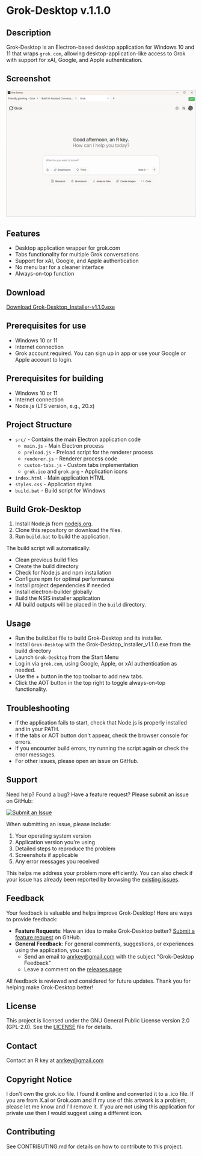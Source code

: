 # Grok-Desktop v.1.1.0

## Description
Grok-Desktop is an Electron-based desktop application for Windows 10 and 11 that wraps `grok.com`, allowing desktop-application-like access to Grok with support for xAI, Google, and Apple authentication.

## Screenshot
![Screenshot](screenshot.png)

## Features
- Desktop application wrapper for grok.com
- Tabs functionality for multiple Grok conversations
- Support for xAI, Google, and Apple authentication
- No menu bar for a cleaner interface
- Always-on-top function

## Download
[Download Grok-Desktop_Installer-v1.1.0.exe](https://github.com/AnRkey/Grok-Desktop/releases/download/v1.1.0/Grok-Desktop_Installer-v1.1.0.exe)

## Prerequisites for use
- Windows 10 or 11
- Internet connection
- Grok account required. You can sign up in app or use your Google or Apple account to login.

## Prerequisites for building
- Windows 10 or 11
- Internet connection
- Node.js (LTS version, e.g., 20.x)

## Project Structure
- `src/` - Contains the main Electron application code
  - `main.js` - Main Electron process
  - `preload.js` - Preload script for the renderer process
  - `renderer.js` - Renderer process code
  - `custom-tabs.js` - Custom tabs implementation
  - `grok.ico` and `grok.png` - Application icons
- `index.html` - Main application HTML
- `styles.css` - Application styles
- `build.bat` - Build script for Windows

## Build Grok-Desktop
1. Install Node.js from [nodejs.org](https://nodejs.org/).
2. Clone this repository or download the files.
3. Run `build.bat` to build the application.

The build script will automatically:
- Clean previous build files
- Create the build directory
- Check for Node.js and npm installation
- Configure npm for optimal performance
- Install project dependencies if needed
- Install electron-builder globally
- Build the NSIS installer application
- All build outputs will be placed in the `build` directory.

## Usage
- Run the build.bat file to build Grok-Desktop and its installer.
- Install `Grok-Desktop` with the Grok-Desktop_Installer_v1.1.0.exe from the build directory
- Launch `Grok-Desktop` from the Start Menu
- Log in via `grok.com`, using Google, Apple, or xAI authentication as needed.
- Use the + button in the top toolbar to add new tabs.
- Click the AOT button in the top right to toggle always-on-top functionality.

## Troubleshooting
- If the application fails to start, check that Node.js is properly installed and in your PATH.
- If the tabs or AOT button don't appear, check the browser console for errors.
- If you encounter build errors, try running the script again or check the error messages.
- For other issues, please open an issue on GitHub.

## Support
Need help? Found a bug? Have a feature request? Please submit an issue on GitHub:

[![Submit an Issue](https://img.shields.io/github/issues/AnRkey/Grok-Desktop?style=for-the-badge)](https://github.com/AnRkey/Grok-Desktop/issues/new/choose)

When submitting an issue, please include:
1. Your operating system version
2. Application version you're using
3. Detailed steps to reproduce the problem
4. Screenshots if applicable
5. Any error messages you received

This helps me address your problem more efficiently. You can also check if your issue has already been reported by browsing the [existing issues](https://github.com/AnRkey/Grok-Desktop/issues).

## Feedback
Your feedback is valuable and helps improve Grok-Desktop! Here are ways to provide feedback:

- **Feature Requests**: Have an idea to make Grok-Desktop better? [Submit a feature request](https://github.com/AnRkey/Grok-Desktop/issues/new?labels=enhancement&template=feature_request.md&title=%5BFEATURE%5D) on GitHub.
- **General Feedback**: For general comments, suggestions, or experiences using the application, you can:
  - Send an email to anrkey@gmail.com with the subject "Grok-Desktop Feedback"
  - Leave a comment on the [releases page](https://github.com/AnRkey/Grok-Desktop/releases)

All feedback is reviewed and considered for future updates. Thank you for helping make Grok-Desktop better!

## License
This project is licensed under the GNU General Public License version 2.0 (GPL-2.0). See the [LICENSE](LICENSE) file for details.

## Contact
Contact an R key at anrkey@gmail.com

## Copyright Notice
I don't own the grok.ico file. I found it online and converted it to a .ico file.
If you are from X.ai or Grok.com and if my use of this artwork is a problem, please let me know and I'll remove it. If you are not using this application for private use then I would suggest using a different icon.

## Contributing
See CONTRIBUTING.md for details on how to contribute to this project.
